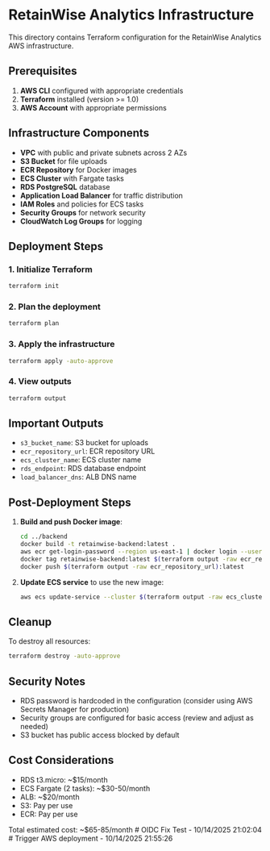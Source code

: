 # RetainWise Analytics Infrastructure

This directory contains Terraform configuration for the RetainWise Analytics AWS infrastructure.

## Prerequisites

1. **AWS CLI** configured with appropriate credentials
2. **Terraform** installed (version >= 1.0)
3. **AWS Account** with appropriate permissions

## Infrastructure Components

- **VPC** with public and private subnets across 2 AZs
- **S3 Bucket** for file uploads
- **ECR Repository** for Docker images
- **ECS Cluster** with Fargate tasks
- **RDS PostgreSQL** database
- **Application Load Balancer** for traffic distribution
- **IAM Roles** and policies for ECS tasks
- **Security Groups** for network security
- **CloudWatch Log Groups** for logging

## Deployment Steps

### 1. Initialize Terraform
```bash
terraform init
```

### 2. Plan the deployment
```bash
terraform plan
```

### 3. Apply the infrastructure
```bash
terraform apply -auto-approve
```

### 4. View outputs
```bash
terraform output
```

## Important Outputs

- `s3_bucket_name`: S3 bucket for uploads
- `ecr_repository_url`: ECR repository URL
- `ecs_cluster_name`: ECS cluster name
- `rds_endpoint`: RDS database endpoint
- `load_balancer_dns`: ALB DNS name

## Post-Deployment Steps

1. **Build and push Docker image**:
   ```bash
   cd ../backend
   docker build -t retainwise-backend:latest .
   aws ecr get-login-password --region us-east-1 | docker login --username AWS --password-stdin $(terraform output -raw ecr_repository_url)
   docker tag retainwise-backend:latest $(terraform output -raw ecr_repository_url):latest
   docker push $(terraform output -raw ecr_repository_url):latest
   ```

2. **Update ECS service** to use the new image:
   ```bash
   aws ecs update-service --cluster $(terraform output -raw ecs_cluster_name) --service retainwise-service --force-new-deployment
   ```

## Cleanup

To destroy all resources:
```bash
terraform destroy -auto-approve
```

## Security Notes

- RDS password is hardcoded in the configuration (consider using AWS Secrets Manager for production)
- Security groups are configured for basic access (review and adjust as needed)
- S3 bucket has public access blocked by default

## Cost Considerations

- RDS t3.micro: ~$15/month
- ECS Fargate (2 tasks): ~$30-50/month
- ALB: ~$20/month
- S3: Pay per use
- ECR: Pay per use

Total estimated cost: ~$65-85/month #   O I D C   F i x   T e s t   -   1 0 / 1 4 / 2 0 2 5   2 1 : 0 2 : 0 4  
 #   T r i g g e r   A W S   d e p l o y m e n t   -   1 0 / 1 4 / 2 0 2 5   2 1 : 5 5 : 2 6  
 